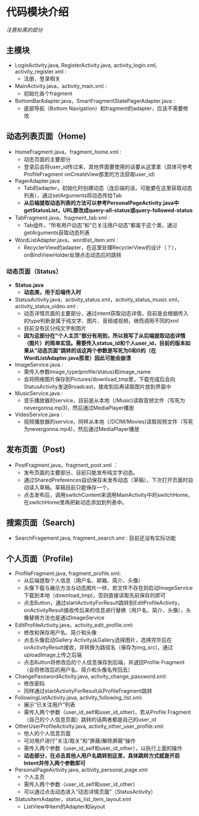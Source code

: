 # 代码模块介绍
*注意标黑的部分*
## 主模块
- LoginActivity.java, RegisterActivity.java, activity_login.xml, activity_register.xml :
  - 注册、登录相关
- MainActivity.java，activity_main.xml : 
  - 初始化各个fragment
- BottomBarAdapter.java，SmartFragmentStatePagerAdapter.java : 
  - 底部导航（Bottom Navigation）和fragment的adapter，应该不需要修改

## 动态列表页面（Home)
- HomeFragment.java，fragment_home.xml : 
  - 动态页面的主要部分
  - 登录后会将user_id传过来，其他界面要使用的话要从这里拿（具体可参考ProfileFragment onCreateView那里的方法获取user_id)
- PagerAdapter.java : 
  - Tab的adapter，初始化时创建动态（连后端的话，可能要在这里获取动态列表），通过setArguments将动态传给Tab
  - **从后端提取动态列表的方法可以参考PersonalPageActivity.java中getStatusList，URL要改成query-all-status或query-followed-status**
- TabFragment.java，fragment_tab.xml : 
  - Tab组件，“所有用户动态”和“已关注用户动态”都属于这个类，通过getArguments获取动态列表
- WordListAdapter.java，wordlist_item.xml : 
  - RecyclerView的adapter，在这里处理RecyclerView的设计（？），onBindViewHolder处理点击动态后的跳转

### 动态页面（Status）
- **Status.java**
  - **动态类，用于后端传入时**
- StatusActivity.java，activity_status.xml，activity_status_music.xml，activity_status_video.xml : 
  - 动态详情页面的主要部分，通过intent获取动态详情，目前是会根据传入的type判断是属于纯文字、图片、音频或视频，继而调用不同的xml
  - 目前没有区分纯文字和图片
  - **因为这部分在“个人主页”部分有用到，所以我写了从后端提取动态详情（图片）的简单实现。需要传入status_id和个人user_id，目前的版本如果从“动态页面”跳转的话这两个参数是写死为0和0的（在WordListAdapter.java那里）因此可能会崩溃**
- ImageService.java : 
  - 需传入参数image_type(profile/status)和image_name
  - 会将网络图片保存到Pictures/download_tmp里，下载完成后会向StatusActivity发送Broadcast，接收到后再读取图片放到界面中
- MusicService.java :
  - 音乐播放器的service，目前是从本地（/Music)读取音频文件（写死为nevergonna.mp3)，然后通过MediaPlayer播放
- VideoService.java :
  - 视频播放器的service，同样从本地（/DCIM/Movies)读取视频文件（写死为nevergonna.mp4)，然后通过MediaPlayer播放

## 发布页面（Post)
- PostFragment.java，fragment_post.xml ：
  - 发布页面的主要部分，目前只能发布纯文字动态。
  - 通过SharedPreferences自动保存未发布动态（草稿），下次打开页面时自动读入草稿。草稿目前只能保存一个。
  - 点击发布后，调用switchContent来调用MainActivity中的switchHome，在switchHome里再把新动态添加到列表中。

## 搜索页面（Search)
- SearchFragement.java, fragment_search.xml : 目前还没有实际功能

## 个人页面（Profile)
- ProfileFragment.java, fragment_profile.xml: 
  - 从后端提取个人信息（用户名、邮箱、简介、头像）
  - 头像下载与展示方法与动态图片一样，若文件不存在则启动ImageService下载到本地（download_tmp)，否则直接读取先前保存的即可
  - 点击Button，通过startActivityForResult跳转到EditProfileActivity，onActivityResult接收传后来的信息进行替换（用户名、简介、头像），头像替换方法也是通过ImageService
- EditProfileActivity.java，activity_edit_profile.xml:
  - 修改和保存用户名、简介和头像
  - 点击头像启动Gallery Activity从Gallery选择图片，选择完毕后在onActivityResult接收，并转换为路径名（保存为img_src)，通过uploadImage上传之后端
  - 点击Button将修改后的个人信息保存到后端，并退回Profile Fragment（会将修改后的用户名、简介和头像名传回去）
- ChangePasswordActivity.java, activity_change_password.xml:
  - 修改密码
  - 同样通过startActivityForResult从ProfileFragment跳转
- FollowingListActivity.java, activity_following_list.xml:
  - 展示“已关注用户”列表
  - 需传入两个参数（user_id_self和user_id_other)，若从Profile Fragment（自己的个人信息页面）跳转的话两者都是自己的user_id
- OtherUserProfileActivity.java, activity_other_user_profile.xml:
  - 他人的个人信息页面
  - 可对用户进行“关注/取关”和“屏蔽/解除屏蔽”操作
  - 需传入两个参数（user_id_self和user_id_other），以执行上面的操作
  - **动态部分，在点击其他人用户名跳转到这里，具体跳转方式就是开启Intent并传入两个参数即可**
- PersonalPageActivity.java, activity_personal_page.xml
  - 个人主页
  - 需传入两个参数（user_id_self和user_id_other）
  - 可以通过点击动态进入“动态详情页面”（StatusActivity）
- StatusItemAdapter，status_list_item_layout.xml
  - ListView中item的Adapter和layout
